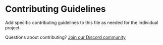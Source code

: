 # Contributing Guidelines

Add specific contributing guidelines to this file as needed for the individual project.

Questions about contributing? [Join our Discord community](https://discord.gg/Byjr6rdBUZ)
